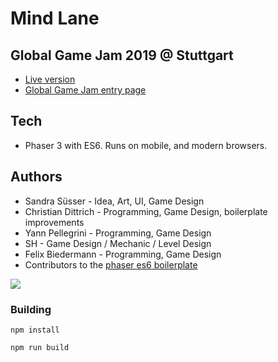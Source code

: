 # Mind Lane
## Global Game Jam 2019 @ Stuttgart

- [Live version](https://yann-p.fr/ggj19)
- [Global Game Jam entry page](https://globalgamejam.org/2019/games/memory-lane)

## Tech

- Phaser 3 with ES6. Runs on mobile, and modern browsers.

## Authors

- Sandra Süsser - Idea, Art, UI, Game Design
- Christian Dittrich - Programming, Game Design, boilerplate improvements
- Yann Pellegrini - Programming, Game Design
- SH - Game Design / Mechanic / Level Design
- Felix Biedermann - Programming, Game Design
- Contributors to the [phaser es6 boilerplate](https://github.com/lean/phaser-es6-webpack)

![](preview.gif)

### Building

```npm install``` 

```npm run build``` 

